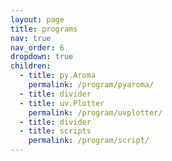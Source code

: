 ```yaml
---
layout: page
title: programs
nav: true
nav_order: 6
dropdown: true
children:
  - title: py.Aroma
    permalink: /program/pyaroma/
  - title: divider
  - title: uv.Plotter
    permalink: /program/uvplotter/
  - title: divider
  - title: scripts
    permalink: /program/script/
---
```

